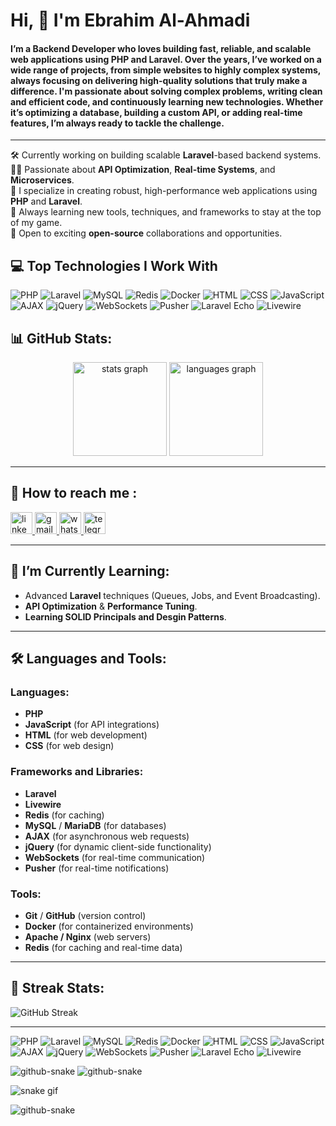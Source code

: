 # Hi, 👋 I'm Ebrahim Al-Ahmadi  
#### I’m a Backend Developer who loves building fast, reliable, and scalable web applications using PHP and Laravel. Over the years, I’ve worked on a wide range of projects, from simple websites to highly complex systems, always focusing on delivering high-quality solutions that truly make a difference. I'm passionate about solving complex problems, writing clean and efficient code, and continuously learning new technologies. Whether it’s optimizing a database, building a custom API, or adding real-time features, I’m always ready to tackle the challenge.
---
🛠 Currently working on building scalable **Laravel**-based backend systems.<br>
👨‍💻 Passionate about **API Optimization**, **Real-time Systems**, and **Microservices**.<br>
🚀 I specialize in creating robust, high-performance web applications using **PHP** and **Laravel**.<br>
🌱 Always learning new tools, techniques, and frameworks to stay at the top of my game.<br>
🎯 Open to exciting **open-source** collaborations and opportunities.<br>


## 💻 Top Technologies I Work With

![PHP](https://img.shields.io/badge/PHP-777BB4?logo=php&logoColor=white)
![Laravel](https://img.shields.io/badge/Laravel-FF2D20?logo=laravel&logoColor=white)
![MySQL](https://img.shields.io/badge/MySQL-000000?logo=mysql&logoColor=white)
![Redis](https://img.shields.io/badge/Redis-D92C2C?logo=redis&logoColor=white)
![Docker](https://img.shields.io/badge/Docker-2496ED?logo=docker&logoColor=white)
![HTML](https://img.shields.io/badge/HTML-E34F26?logo=html5&logoColor=white)
![CSS](https://img.shields.io/badge/CSS-1572B6?logo=css3&logoColor=white)
![JavaScript](https://img.shields.io/badge/JavaScript-F7DF1E?logo=javascript&logoColor=black)
![AJAX](https://img.shields.io/badge/AJAX-010101?logo=ajax&logoColor=white)
![jQuery](https://img.shields.io/badge/jQuery-0769AD?logo=jquery&logoColor=white)
![WebSockets](https://img.shields.io/badge/WebSockets-010101?logo=websocket&logoColor=white)
![Pusher](https://img.shields.io/badge/Pusher-300d4f?logo=pusher&logoColor=white)
![Laravel Echo](https://img.shields.io/badge/Laravel_Echo-FF2D20?logo=laravel&logoColor=white)
![Livewire](https://img.shields.io/badge/Livewire-4EAF66?logo=livewire&logoColor=white)


## 📊 GitHub Stats:
<div align="center">
  <img src="https://github-readme-stats.vercel.app/api?username=Mahmoud-Hagrass&show_icons=true&theme=radical&hide_border=true" height="150" alt="stats graph" />
  <img src="https://github-readme-stats.vercel.app/api/top-langs?username=Mahmoud-Hagrass&locale=en&hide_title=false&layout=compact&card_width=320&langs_count=5&theme=radical&hide_border=true" height="150" alt="languages graph" />
</div>

---

## 💬 How to reach me :

<div align="left">
  <!-- LinkedIn -->
  <a href="https://www.linkedin.com/in/ebrahimalahmadi/" target="_blank">
    <img src="https://img.shields.io/static/v1?message=LinkedIn&logo=linkedin&label=&color=0077B5&logoColor=white&labelColor=&style=for-the-badge" height="35" alt="linkedin logo" />
  </a>
  
  <!-- Gmail -->
  <a href="mailto:ebrahimalahmadi@gmail.com" target="_blank">
    <img src="https://img.shields.io/static/v1?message=Gmail&logo=gmail&label=&color=D14836&logoColor=white&labelColor=&style=for-the-badge" height="35" alt="gmail logo" />
  </a>
  
  <!-- WhatsApp -->
  <a href="https://wa.me/+967772053309" target="_blank">
    <img src="https://img.shields.io/static/v1?message=WhatsApp&logo=whatsapp&label=&color=25D366&logoColor=white&labelColor=&style=for-the-badge" height="35" alt="whatsapp logo" />
  </a>

  <!-- Telegram -->
  <a href="https://t.me/+967772053309" target="_blank">
    <img src="https://img.shields.io/static/v1?message=Telegram&logo=telegram&label=&color=0088cc&logoColor=white&labelColor=&style=for-the-badge" height="35" alt="telegram logo" />
  </a>
</div>

---

## 🌱 I’m Currently Learning:

- Advanced **Laravel** techniques (Queues, Jobs, and Event Broadcasting).
- **API Optimization** & **Performance Tuning**.
- **Learning SOLID Principals and Desgin Patterns**.
---

## 🛠 Languages and Tools:
### Languages:
- **PHP** 
- **JavaScript** (for API integrations)
- **HTML** (for web development)
- **CSS** (for web design)

### Frameworks and Libraries:
- **Laravel** 
- **Livewire**
- **Redis** (for caching)
- **MySQL** / **MariaDB** (for databases)
- **AJAX** (for asynchronous web requests)
- **jQuery** (for dynamic client-side functionality)
- **WebSockets** (for real-time communication)
- **Pusher** (for real-time notifications)

### Tools:
- **Git** / **GitHub** (version control)
- **Docker** (for containerized environments)
- **Apache / Nginx** (web servers)
- **Redis** (for caching and real-time data)

---


## 🎯 Streak Stats:

![GitHub Streak](https://streak-stats.demolab.com?user=ebrahimalahmdi&theme=radical&hide_border=true)

---


![PHP](https://img.shields.io/badge/PHP-777BB4?logo=php&logoColor=white)
![Laravel](https://img.shields.io/badge/Laravel-FF2D20?logo=laravel&logoColor=white)
![MySQL](https://img.shields.io/badge/MySQL-000000?logo=mysql&logoColor=white)
![Redis](https://img.shields.io/badge/Redis-D92C2C?logo=redis&logoColor=white)
![Docker](https://img.shields.io/badge/Docker-2496ED?logo=docker&logoColor=white)
![HTML](https://img.shields.io/badge/HTML-E34F26?logo=html5&logoColor=white)
![CSS](https://img.shields.io/badge/CSS-1572B6?logo=css3&logoColor=white)
![JavaScript](https://img.shields.io/badge/JavaScript-F7DF1E?logo=javascript&logoColor=black)
![AJAX](https://img.shields.io/badge/AJAX-010101?logo=ajax&logoColor=white)
![jQuery](https://img.shields.io/badge/jQuery-0769AD?logo=jquery&logoColor=white)
![WebSockets](https://img.shields.io/badge/WebSockets-010101?logo=websocket&logoColor=white)
![Pusher](https://img.shields.io/badge/Pusher-300d4f?logo=pusher&logoColor=white)
![Laravel Echo](https://img.shields.io/badge/Laravel_Echo-FF2D20?logo=laravel&logoColor=white)
![Livewire](https://img.shields.io/badge/Livewire-4EAF66?logo=livewire&logoColor=white)

<picture>
  <source media="(prefers-color-scheme: dark)" srcset="https://raw.githubusercontent.com/tobiasmeyhoefer/tobiasmeyhoefer/output/github-snake-dark.svg" />
  <source media="(prefers-color-scheme: light)" srcset="https://raw.githubusercontent.com/tobiasmeyhoefer/tobiasmeyhoefer/output/github-snake.svg" />
  <img alt="github-snake" src="https://raw.githubusercontent.com/Mahmoud-Hagrass/Mahmoud-Hagrass/output/github-snake.svg" />
</picture>




<picture>
  <source media="(prefers-color-scheme: dark)" srcset="https://raw.githubusercontent.com/{{اسم-مستخدم-جيتهاب-حقيقي}}/{{اسم-مستودعك}}/output/github-snake-dark.svg" />
  <source media="(prefers-color-scheme: light)" srcset="https://raw.githubusercontent.com/{{اسم-مستخدم-جيتهاب-حقيقي}}/{{اسم-مستودعك}}/output/github-snake.svg" />
  <img alt="github-snake" src="https://raw.githubusercontent.com/{{اسم-مستخدم-جيتهاب-حقيقي}}/{{اسم-مستودعك}}/output/github-snake.svg" />
</picture>


![snake gif](https://raw.githubusercontent.com/ebrahimalahmdi/ebrahimalahmdi/output/github-snake-dark.svg)



<picture>
  <source media="(prefers-color-scheme: dark)" srcset="https://raw.githubusercontent.com/ebrahimalahmdi/ebrahimalahmdi/output/github-snake-dark.svg" />
  <source media="(prefers-color-scheme: light)" srcset="https://raw.githubusercontent.com/ebrahimalahmdi/ebrahimalahmdi/output/github-snake.svg" />
  <img alt="github-snake" src="https://raw.githubusercontent.com/ebrahimalahmdi/ebrahimalahmdi/output/github-snake.svg" />
</picture>
